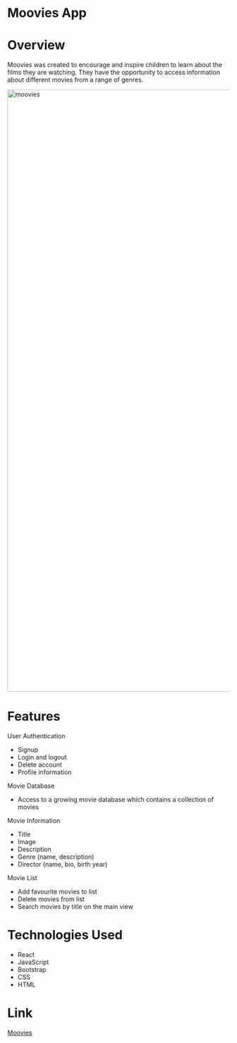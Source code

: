 # Moovies App

# Overview
Moovies was created to encourage and inspire children to learn about the films 
they are watching. They have the opportunity to access information about different movies from a range of genres.

<img width="1366" alt="moovies" src="https://user-images.githubusercontent.com/119339137/233875520-02dbaf7a-9d55-47d1-8f07-8503efe3daa6.png">


# Features
User Authentication
- Signup
- Login and logout
- Delete account
- Profile information

Movie Database
- Access to a growing movie database which contains a collection of movies

Movie Information
- Title
- Image
- Description
- Genre (name, description)
- Director (name, bio, birth year)

Movie List
- Add favourite movies to list
- Delete movies from list
- Search movies by title on the main view

# Technologies Used
- React
- JavaScript
- Bootstrap
- CSS
- HTML


# Link
[Moovies](https://mooviesbymyflix.netlify.app/login)
